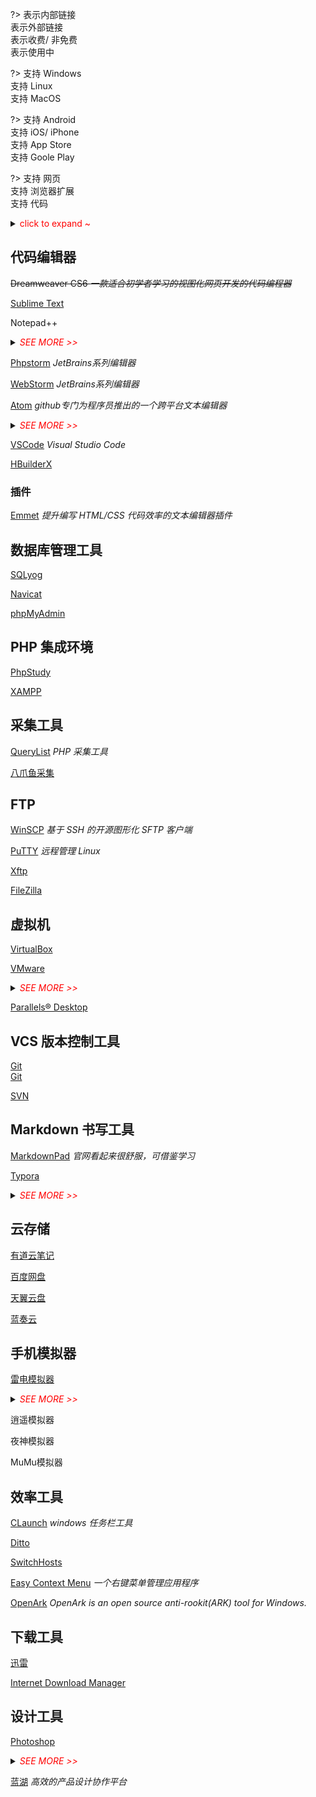 ?>
<i class="ri-link"></i> 表示内部链接<br>
<i class="ri-external-link-fill"></i> 表示外部链接<br>
<i class="fa fa-shopping-cart"></i> 表示收费/ 非免费<br>
<i class="ri-check-double-line"></i> 表示使用中

?>
<i class="fa fa-windows"></i> 支持 Windows<br>
<i class="fa fa-linux"></i> 支持 Linux<br>
<i class="fa fa-apple"></i> 支持 MacOS<br>

?> 
<i class="ri-android-line"></i> 支持 Android<br>
<i class="ri-apple-line"></i> 支持 iOS/ iPhone<br>
<i class="ri-app-store-line"></i> 支持 App Store<br>
<i class="ri-google-play-line"></i> 支持 Goole Play

?>
<i class="fa fa-laptop"></i> 支持 网页<br>
<i class="fa fa-chrome"></i> 支持 浏览器扩展<br>
<i class="fa fa-code"></i> 支持 代码

<details>
<summary><span style="color:red">click to expand ~</span></summary>


```html
<i class="ri-link"></i>
<i class="ri-external-link-fill"></i>
<i class="fa fa-shopping-cart"></i>
<i class="ri-check-double-line light-green"></i>

<i class="fa fa-windows"></i>
<i class="fa fa-linux"></i>
<i class="fa fa-apple"></i>

<i class="ri-android-line"></i>
<i class="ri-apple-line"></i>
<i class="ri-app-store-line"></i>
<i class="ri-google-play-line"></i>

<i class="fa fa-laptop"></i>
<i class="fa fa-chrome"></i>
<i class="fa fa-code"></i>
```

</details>

## 代码编辑器 <i class="ri-fire-line light-red"></i>

~~Dreamweaver CS6 *一款适合初学者学习的视图化网页开发的代码编程器*~~

 [Sublime Text](https://www.sublimetext.com/)
<i class="ri-external-link-fill"></i>
<i class="fa fa-windows"></i>
<i class="fa fa-linux"></i>
<i class="fa fa-apple"></i>

Notepad++
<i class="ri-check-double-line light-green"></i>
<i class="ri-external-link-fill"></i>
<i class="fa fa-windows"></i>

<details>
<summary><i style="color:red">SEE MORE >></i></summary>

- 主页：https://notepad-plus-plus.org
- Github：https://github.com/notepad-plus-plus/notepad-plus-plus/

</details>

[Phpstorm](/tools/phpstorm)
<i class="ri-check-double-line light-green"></i>
<i class="ri-link"></i>
*JetBrains系列编辑器*

[WebStorm](https://www.jetbrains.com/webstorm/)
<i class="ri-external-link-fill"></i>
*JetBrains系列编辑器*

[Atom](https://github.com/atom/atom)
<i class="ri-external-link-fill"></i>
<i class="fa fa-windows"></i>
<i class="fa fa-linux"></i>
<i class="fa fa-apple"></i>
*github专门为程序员推出的一个跨平台文本编辑器*
<details>
<summary><i style="color:red">SEE MORE >></i></summary>

- 主页：https://atom.io/
- Github：https://github.com/atom/atom
</details>

[VSCode](https://code.visualstudio.com/)
<i class="ri-external-link-fill"></i>
<i class="fa fa-windows"></i>
<i class="fa fa-linux"></i>
<i class="fa fa-apple"></i>
*Visual Studio Code*

[HBuilderX](https://www.dcloud.io/hbuilderx.html)
<i class="ri-external-link-fill"></i>
<i class="fa fa-windows"></i>
<i class="fa fa-apple"></i>



### 插件

[Emmet](https://github.com/emmetio/emmet) *提升编写 HTML/CSS 代码效率的文本编辑器插件*



## 数据库管理工具

<i class="ri-external-link-fill"></i> [SQLyog](https://www.webyog.com/)
<i class="fa fa-windows"></i>

<i class="ri-check-double-line light-green"></i>
<i class="ri-external-link-fill"></i> [Navicat](http://www.navicat.com.cn/)
<i class="fa fa-windows"></i>
<i class="fa fa-linux"></i>
<i class="fa fa-apple"></i>

<i class="ri-external-link-fill"></i> [phpMyAdmin](https://www.phpmyadmin.net/)
<i class="fa fa-laptop"></i>
<i class="fa fa-code"></i>



## PHP 集成环境

<i class="ri-check-double-line light-green"></i>
<i class="ri-link"></i>
[PhpStudy](/tools/phpstudy)
<i class="fa fa-windows"></i>
<i class="fa fa-linux"></i>
<i class="fa fa-apple"></i>

<i class="ri-external-link-fill"></i>
[XAMPP](https://www.apachefriends.org/)
<i class="fa fa-windows"></i>
<i class="fa fa-linux"></i>
<i class="fa fa-apple"></i>



## 采集工具

<i class="ri-external-link-fill"></i>
[QueryList](https://www.querylist.cc)
<i class="fa fa-code"></i>
*PHP 采集工具*

<i class="ri-external-link-fill"></i>
[八爪鱼采集]()


## FTP

<i class="ri-check-double-line light-green"></i>
<i class="ri-external-link-fill"></i> [WinSCP](https://winscp.net/eng/index.php)
<i class="fa fa-windows"></i>
*基于 SSH 的开源图形化 SFTP 客户端*

<i class="ri-check-double-line light-green"></i>
<i class="ri-external-link-fill"></i> [PuTTY](https://www.putty.org/)
<i class="fa fa-windows"></i>
*远程管理 Linux*

<i class="ri-external-link-fill"></i> [Xftp](https://www.xshellcn.com/xftp.html)
<i class="fa fa-windows"></i>

<i class="ri-external-link-fill"></i> [FileZilla](https://filezilla-project.org/download.php)
<i class="fa fa-windows"></i>
<i class="fa fa-linux"></i>
<i class="fa fa-apple"></i>



## 虚拟机

[VirtualBox]()

<i class="ri-check-double-line light-green"></i>
<i class="ri-external-link-fill"></i>
[VMware](https://www.vmware.com/)
<i class="fa fa-windows"></i>
<i class="fa fa-linux"></i>

<details>
<summary><i style="color:red">SEE MORE >></i></summary>

> VMware 16-10官方版本+永久激活密钥：https://docs.qq.com/doc/DYXZ0U0xpR3pqWFBj
>
> 请复制链接到浏览器打开下载，勿在微信内操作，否则可能会下载失败
>
> 附：系统镜像高速下载教程：https://mp.weixin.qq.com/s/mgdr8-1_TVIhx1FCAPp0zw

via https://mp.weixin.qq.com/s/e2MRTnG_Tlkw1X5c8oF3bQ
</details>

<i class="ri-check-double-line light-green"></i>
<i class="ri-external-link-fill"></i>
[Parallels® Desktop](https://www.parallels.cn/)
<i class="fa fa-apple"></i>
<i class="fa fa-shopping-cart"></i>



## VCS 版本控制工具

<i class="ri-check-double-line light-green"></i>
<i class="ri-external-link-fill"></i> [Git](https://git-scm.com/)
<i class="fa fa-windows"></i>
<i class="fa fa-linux"></i>
<i class="fa fa-apple"></i>  
<i class="ri-link"></i> [Git](/tools/git)


[SVN]()



## Markdown 书写工具

<i class="ri-external-link-fill"></i> [MarkdownPad](http://markdownpad.com/)
<i class="fa fa-windows"></i>
*官网看起来很舒服，可借鉴学习*

<i class="ri-check-double-line light-green"></i>
<i class="ri-external-link-fill"></i> [Typora](http://typora.io)
<i class="fa fa-windows"></i>
<i class="fa fa-linux"></i>
<i class="fa fa-apple"></i>
<i class="fa fa-shopping-cart"></i>
<i class="bi bi-ladder"></i>

<details>
<summary><i style="color:red">SEE MORE >></i></summary>

- Website：http://typora.io/
- Github：https://github.com/typora
- Theme：https://theme.typora.io/
- Docs：https://support.typora.io/
</details>

## 云存储

<i class="ri-check-double-line light-green"></i>
<i class="ri-external-link-fill"></i> [有道云笔记](https://note.youdao.com/)
<i class="fa fa-laptop"></i>

<i class="ri-external-link-fill"></i> [百度网盘](https://pan.baidu.com/)

<i class="ri-external-link-fill"></i> [天翼云盘](https://cloud.189.cn/)

<i class="ri-external-link-fill"></i> [蓝奏云](https://www.lanzoui.com/)



## 手机模拟器

<i class="ri-check-double-line light-green"></i>
<i class="ri-external-link-fill"></i>
[雷电模拟器](https://www.ldmnq.com/)
<i class="fa fa-windows"></i>
<details>
<summary><i style="color:red">SEE MORE >></i></summary>

雷电模拟器配置软键盘弹出 https://www.cnblogs.com/ljy-/p/12144964.html
</details>

逍遥模拟器

夜神模拟器

MuMu模拟器



## 效率工具 <i class="ri-fire-line light-red"></i>

<i class="ri-check-double-line light-green"></i>
<i class="ri-external-link-fill"></i> [CLaunch](http://hp.vector.co.jp/authors/VA018351/en/claunch.html)
<i class="fa fa-windows"></i>
<i class="bi bi-ladder"></i>
*windows 任务栏工具*

<i class="ri-check-double-line light-green"></i>
<i class="ri-external-link-fill"></i> [Ditto](https://ditto-cp.sourceforge.io/ "一个免费剪贴板增强工具。支持网络同步，记录分组，名称粘贴等多种功能。小巧却又强大易用。可以将剪贴板中，文字，图片， HTML，自定义格式粘贴。")
<i class="fa fa-windows"></i>

<i class="ri-check-double-line light-green"></i>
<i class="ri-link"></i> [SwitchHosts](/tools/hosts?id=SwitchHosts)
<i class="fa fa-windows"></i>
<i class="fa fa-linux"></i>
<i class="fa fa-apple"></i>

<i class="ri-check-double-line light-green"></i>
<i class="ri-external-link-fill"></i>
[Easy Context Menu](https://www.sordum.org/7615/easy-context-menu-v1-6/)
<i class="fa fa-windows"></i>
*一个右键菜单管理应用程序*

<i class="ri-check-double-line light-green"></i>
<i class="ri-external-link-fill"></i>
[OpenArk](https://github.com/BlackINT3/OpenArk/)
<i class="fa fa-windows"></i>
*OpenArk is an open source anti-rookit(ARK) tool for Windows.*


## 下载工具 <i class="ri-fire-line light-red"></i>

<i class="ri-check-double-line light-green"></i>
<i class="ri-external-link-fill"></i>
[迅雷](https://www.xunlei.com/)
<i class="fa fa-windows"></i>
<i class="fa fa-apple"></i>
<i class="ri-android-line"></i>
<i class="ri-apple-line"></i>


<i class="ri-check-double-line light-green"></i>
<i class="ri-external-link-fill"></i>
[Internet Download Manager](https://www.internetdownloadmanager.com/)
<i class="fa fa-windows"></i>
<i class="fa fa-shopping-cart"></i>


## 设计工具

<i class="ri-external-link-fill"></i>
[Photoshop](https://www.adobe.com/products/photoshop.html)
<i class="fa fa-windows"></i>
<i class="fa fa-apple"></i>
<details>
<summary><i style="color:red">SEE MORE >></i></summary>

调整图层大小 > https://jingyan.baidu.com/article/da1091fbee2d3a427949d60f.html

操作 > 选中图层 > 快捷键<kbd>ctrl</kbd> + <kbd>t</kbd>
</details>

<i class="ri-check-double-line light-green"></i>
<i class="ri-external-link-fill"></i>
[蓝湖](https://lanhuapp.com/)
<i class="fa fa-laptop"></i>
*高效的产品设计协作平台*
